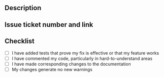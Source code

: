 ## Description


## Issue ticket number and link
<!-- Bonus points for using GitHub's keywords (e.g., closes #123) -->


## Checklist
<!-- We're happy your contributing! Before we do, answer these questions where applicable. -->

- [ ] I have added tests that prove my fix is effective or that my feature works
- [ ] I have commented my code, particularly in hard-to-understand areas
- [ ] I have made corresponding changes to the documentation
- [ ] My changes generate no new warnings
